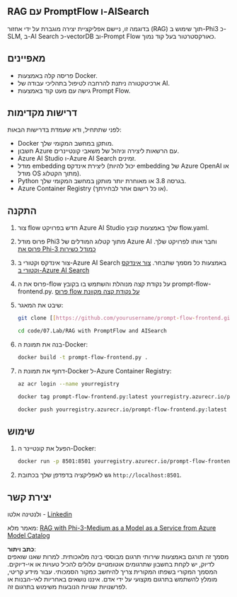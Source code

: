 ## RAG עם PromptFlow ו-AISearch

בדוגמה זו, ניישם אפליקציית יצירה מוגברת על ידי אחזור (RAG) תוך שימוש ב-Phi3 כ-SLM, ב-AI Search כ-vectorDB וב-Prompt Flow כאורקסטרטור בעל קוד נמוך.

## מאפיינים

- פריסה קלה באמצעות Docker.
- ארכיטקטורה ניתנת להרחבה לטיפול בתהליכי עבודה של AI.
- גישה עם מעט קוד באמצעות Prompt Flow.

## דרישות מקדימות

לפני שתתחיל, ודא שעמדת בדרישות הבאות:

- Docker מותקן במחשב המקומי שלך.
- חשבון Azure עם הרשאות ליצירה וניהול של משאבי קונטיינרים.
- Azure AI Studio ו-Azure AI Search זמינים.
- מודל embedding ליצירת אינדקס (יכול להיות embedding של Azure OpenAI או מודל OS מתוך הקטלוג).
- Python בגרסה 3.8 או מאוחרת יותר מותקן במחשב המקומי שלך.
- Azure Container Registry (או כל רישום אחר לבחירתך).

## התקנה

1. צור flow חדש בפרויקט Azure AI Studio שלך באמצעות קובץ flow.yaml.
2. פרוס מודל Phi3 מתוך קטלוג המודלים של Azure AI וחבר אותו לפרויקט שלך. [פרוס את Phi-3 כמודל כשירות](https://learn.microsoft.com/azure/machine-learning/how-to-deploy-models-phi-3?view=azureml-api-2&tabs=phi-3-mini)
3. צור אינדקס וקטורי ב-Azure AI Search באמצעות כל מסמך שתבחר. [צור אינדקס וקטורי ב-Azure AI Search](https://learn.microsoft.com/azure/search/search-how-to-create-search-index?tabs=portal)
4. פרוס את ה-flow על נקודת קצה מנוהלת והשתמש בו בקובץ prompt-flow-frontend.py. [פרוס flow על נקודת קצה מקוונת](https://learn.microsoft.com/azure/ai-studio/how-to/flow-deploy)
5. שיבט את המאגר:

    ```sh
    git clone [[https://github.com/yourusername/prompt-flow-frontend.git](https://github.com/microsoft/Phi-3CookBook.git)](https://github.com/microsoft/Phi-3CookBook.git)
    
    cd code/07.Lab/RAG with PromptFlow and AISearch
    ```

6. בנה את תמונת ה-Docker:

    ```sh
    docker build -t prompt-flow-frontend.py .
    ```

7. דחוף את תמונת ה-Docker ל-Azure Container Registry:

    ```sh
    az acr login --name yourregistry
    
    docker tag prompt-flow-frontend.py:latest yourregistry.azurecr.io/prompt-flow-frontend.py:latest
    
    docker push yourregistry.azurecr.io/prompt-flow-frontend.py:latest
    ```

## שימוש

1. הפעל את קונטיינר ה-Docker:

    ```sh
    docker run -p 8501:8501 yourregistry.azurecr.io/prompt-flow-frontend.py:latest
    ```

2. גש לאפליקציה בדפדפן שלך בכתובת `http://localhost:8501`.

## יצירת קשר

ולנטינה אלטו - [Linkedin](https://www.linkedin.com/in/valentina-alto-6a0590148/)

מאמר מלא: [RAG with Phi-3-Medium as a Model as a Service from Azure Model Catalog](https://medium.com/@valentinaalto/rag-with-phi-3-medium-as-a-model-as-a-service-from-azure-model-catalog-62e1411948f3)

**כתב ויתור**:  
מסמך זה תורגם באמצעות שירותי תרגום מבוססי בינה מלאכותית. למרות שאנו שואפים לדיוק, יש לקחת בחשבון שתרגומים אוטומטיים עלולים להכיל טעויות או אי-דיוקים. המסמך המקורי בשפתו המקורית צריך להיחשב כמקור הסמכותי. עבור מידע קריטי, מומלץ להשתמש בתרגום מקצועי על ידי אדם. איננו נושאים באחריות לאי-הבנות או לפרשנויות שגויות הנובעות משימוש בתרגום זה.